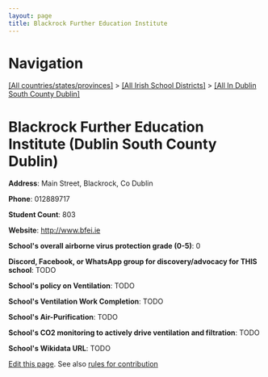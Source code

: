 ```yaml
---
layout: page
title: Blackrock Further Education Institute
---
```

# Navigation

[[All countries/states/provinces]](../../..) > [[All Irish School Districts]](../..) > [[All In Dublin South County Dublin]](..)

# Blackrock Further Education Institute (Dublin South County Dublin)

**Address**: Main Street, Blackrock, Co Dublin

**Phone**: 012889717

**Student Count**: 803

**Website**: <http://www.bfei.ie>

**School's overall airborne virus protection grade (0-5)**: 0

**Discord, Facebook, or WhatsApp group for discovery/advocacy for THIS school**: TODO

**School's policy on Ventilation**: TODO

**School's Ventilation Work Completion**: TODO

**School's Air-Purification**: TODO

**School's CO2 monitoring to actively drive ventilation and filtration**: TODO

**School's Wikidata URL**: TODO


[Edit this page](https://github.com/ventilate-schools/Ireland/edit/main/./Dublin_South_County_Dublin/Blackrock_Further_Education_Institute.md). See also [rules for contribution](../../../contribution-rules/)